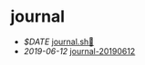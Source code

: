 # journal

- *$DATE* [journal.sh:date:](./journal.sh:date:)
- *2019-06-12* [journal-20190612](./journal-20190612)
